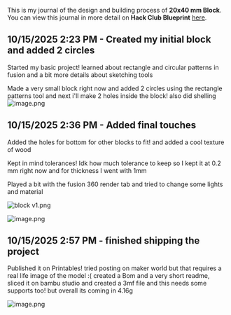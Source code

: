 <!--
  ===================    !!READ THIS NOTICE!!   ====================
  DO NOT edit this file manually. Your changes WILL BE OVERWRITTEN!
  This journal is auto generated and updated by Hack Club Blueprint.
  To edit this file, please edit your journal entries on Blueprint.
  ==================================================================
-->

This is my journal of the design and building process of **20x40 mm Block**.  
You can view this journal in more detail on **Hack Club Blueprint** [here](https://blueprint.hackclub.com/projects/518).


## 10/15/2025 2:23 PM - Created my initial block and added 2 circles  


Started my basic project! learned about rectangle and circular patterns in fusion and a bit more details about sketching tools

Made a very small block right now and added 2 circles using the rectangle patterns tool and next i'll make 2 holes inside the block! also did shelling
![image.png](https://blueprint.hackclub.com/user-attachments/blobs/proxy/eyJfcmFpbHMiOnsiZGF0YSI6MjMwNSwicHVyIjoiYmxvYl9pZCJ9fQ==--a9dd77ac799c4396384de7a7f77729789b003443/image.png)
  

## 10/15/2025 2:36 PM - Added final touches  

Added the holes for bottom for other blocks to fit! and added a cool texture of wood

Kept in mind tolerances! Idk how much tolerance to keep so I kept it at 0.2 mm right now and for thickness I went with 1mm

Played a bit with the fusion 360 render tab and tried to change some lights and material 

![block v1.png](https://blueprint.hackclub.com/user-attachments/blobs/proxy/eyJfcmFpbHMiOnsiZGF0YSI6MjMwOCwicHVyIjoiYmxvYl9pZCJ9fQ==--279f8a3b6cb8bb590d8255706634bffe4d8384b0/block%20v1.png)

![image.png](https://blueprint.hackclub.com/user-attachments/blobs/proxy/eyJfcmFpbHMiOnsiZGF0YSI6MjMwNywicHVyIjoiYmxvYl9pZCJ9fQ==--2ab68df5ba3f727f890aa2363acf147c5a452674/image.png)


  

## 10/15/2025 2:57 PM - finished shipping the project  

Published it on Printables! tried posting on maker world but that requires a real life image of the model :(
created a Bom and a very short readme, sliced it on bambu studio and created a 3mf file and this needs some supports too! but overall its coming in 4.16g

![image.png](https://blueprint.hackclub.com/user-attachments/blobs/proxy/eyJfcmFpbHMiOnsiZGF0YSI6MjMxMCwicHVyIjoiYmxvYl9pZCJ9fQ==--b97e24dfedc675ba4c603ca54131ab83f64270dd/image.png)
  

